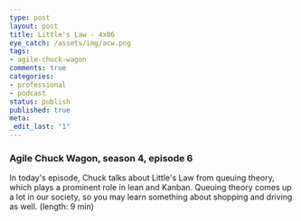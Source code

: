 ```yaml
---
type: post
layout: post
title: Little's Law - 4x06
eye_catch: /assets/img/acw.png
tags:
- agile-chuck-wagon
comments: true
categories:
- professional
- podcast
status: publish
published: true
meta:
_edit_last: "1"
---
```


### Agile Chuck Wagon, season 4, episode 6

In today's episode, Chuck talks about Little's Law from queuing theory, which plays a prominent role in lean and Kanban. Queuing theory comes up a lot in our society, so you may learn something about shopping and driving as well. (length: 9 min)
